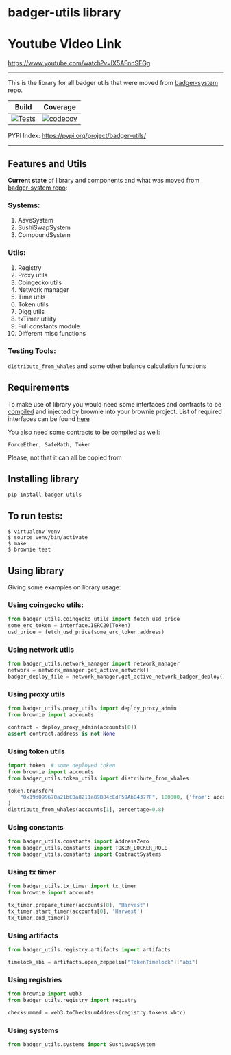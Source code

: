 # badger-utils library

# Youtube Video Link
https://www.youtube.com/watch?v=IX5AFnnSFGg

---

This is the library for all badger utils that were moved from [badger-system](https://github.com/Badger-Finance/badger-system) repo.

| Build  | Coverage |
| ------------- | ------------- |
| [![Tests](https://github.com/SHAKOTN/badger-utils/actions/workflows/main.yml/badge.svg?branch=master)](https://github.com/SHAKOTN/badger-utils/actions/workflows/main.yml) | [![codecov](https://codecov.io/gh/SHAKOTN/badger-utils/branch/master/graph/badge.svg?token=210VN0EJ90)](https://codecov.io/gh/SHAKOTN/badger-utils)  |

PYPI Index: https://pypi.org/project/badger-utils/

---

## Features and Utils
**Current state** of library and components and what was moved from [badger-system repo](https://github.com/Badger-Finance/badger-system):
### Systems:
1. AaveSystem
2. SushiSwapSystem
3. CompoundSystem

### Utils:
1. Registry
2. Proxy utils
3. Coingecko utils
4. Network manager
5. Time utils
6. Token utils
7. Digg utils
8. txTimer utility
9. Full constants module
10. Different misc functions

### Testing Tools:
`distribute_from_whales` and some other balance calculation functions

## Requirements
To make use of library you would need some interfaces and contracts to be [compiled](https://eth-brownie.readthedocs.io/en/stable/compile.html) 
and injected by brownie into your brownie project.
List of required interfaces can be found [here](https://github.com/SHAKOTN/badger-utils/tree/master/interfaces)

You also need some contracts to be compiled as well:
```
ForceEther, SafeMath, Token
```

Please, not that it can all be copied from 

## Installing library
`pip install badger-utils`

## To run tests:
```
$ virtualenv venv
$ source venv/bin/activate
$ make
$ brownie test
```

## Using library
Giving some examples on library usage:
### Using coingecko utils:
```python
from badger_utils.coingecko_utils import fetch_usd_price
some_erc_token = interface.IERC20(Token)
usd_price = fetch_usd_price(some_erc_token.address)
```

### Using network utils
```python
from badger_utils.network_manager import network_manager
network = network_manager.get_active_network()
badger_deploy_file = network_manager.get_active_network_badger_deploy()
```

### Using proxy utils
```python
from badger_utils.proxy_utils import deploy_proxy_admin
from brownie import accounts

contract = deploy_proxy_admin(accounts[0])
assert contract.address is not None
```

### Using token utils
```python
import token  # some deployed token
from brownie import accounts
from badger_utils.token_utils import distribute_from_whales

token.transfer(
    "0x19d099670a21bC0a8211a89B84cEdF59AbB4377F", 100000, {'from': accounts[0]}
)
distribute_from_whales(accounts[1], percentage=0.8)
```

### Using constants
```python
from badger_utils.constants import AddressZero
from badger_utils.constants import TOKEN_LOCKER_ROLE
from badger_utils.constants import ContractSystems
```

### Using tx timer
```python
from badger_utils.tx_timer import tx_timer
from brownie import accounts

tx_timer.prepare_timer(accounts[0], "Harvest")
tx_timer.start_timer(accounts[0], 'Harvest')
tx_timer.end_timer()
```

### Using artifacts
```python
from badger_utils.registry.artifacts import artifacts

timelock_abi = artifacts.open_zeppelin["TokenTimelock"]["abi"]
```

### Using registries
```python
from brownie import web3
from badger_utils.registry import registry

checksummed = web3.toChecksumAddress(registry.tokens.wbtc)
```

### Using systems
```python
from badger_utils.systems import SushiswapSystem
```
